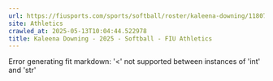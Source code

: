 ```yaml
---
url: https://fiusports.com/sports/softball/roster/kaleena-downing/11807
site: Athletics
crawled_at: 2025-05-13T10:04:44.522978
title: Kaleena Downing - 2025 - Softball - FIU Athletics
---
```


Error generating fit markdown: '<' not supported between instances of 'int' and 'str'